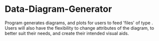 # Data-Diagram-Generator
Program generates diagrams, and plots for users to feed 'files' of type . Users will also have the flexibility to change attributes of the diagram, to better suit their needs, and create their intended visual aids.
